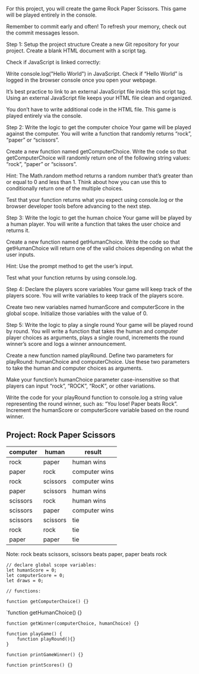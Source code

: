 For this project, you will create the game Rock Paper Scissors. This game will be played entirely in the console.

Remember to commit early and often! To refresh your memory, check out the commit messages lesson.

Step 1: Setup the project structure
Create a new Git repository for your project.
Create a blank HTML document with a script tag.

Check if JavaScript is linked correctly:

Write console.log("Hello World") in JavaScript.
Check if “Hello World” is logged in the browser console once you open your webpage.

It’s best practice to link to an external JavaScript file inside this script tag. Using an external JavaScript file keeps your HTML file clean and organized.

You don’t have to write additional code in the HTML file. This game is played entirely via the console.

Step 2: Write the logic to get the computer choice
Your game will be played against the computer. You will write a function that randomly returns “rock”, “paper” or “scissors”.

Create a new function named getComputerChoice.
Write the code so that getComputerChoice will randomly return one of the following string values: “rock”, “paper” or “scissors”.

Hint: The Math.random method returns a random number that’s greater than or equal to 0 and less than 1. Think about how you can use this to conditionally return one of the multiple choices.

Test that your function returns what you expect using console.log or the browser developer tools before advancing to the next step.

Step 3: Write the logic to get the human choice
Your game will be played by a human player. You will write a function that takes the user choice and returns it.

Create a new function named getHumanChoice.
Write the code so that getHumanChoice will return one of the valid choices depending on what the user inputs.

Hint: Use the prompt method to get the user’s input.

Test what your function returns by using console.log.

Step 4: Declare the players score variables
Your game will keep track of the players score. You will write variables to keep track of the players score.

Create two new variables named humanScore and computerScore in the global scope.
Initialize those variables with the value of 0.

Step 5: Write the logic to play a single round
Your game will be played round by round. You will write a function that takes the human and computer player choices as arguments, plays a single round, increments the round winner’s score and logs a winner announcement.

Create a new function named playRound.
Define two parameters for playRound: humanChoice and computerChoice. Use these two parameters to take the human and computer choices as arguments.

Make your function’s humanChoice parameter case-insensitive so that players can input “rock”, “ROCK”, “RocK”, or other variations.

Write the code for your playRound function to console.log a string value representing the round winner, such as: “You lose! Paper beats Rock”.
Increment the humanScore or computerScore variable based on the round winner.

## Project: Rock Paper Scissors

|computer| human |result        |
|--------|--------|-------------|
| rock | paper  | human wins    |
|paper | rock   | computer wins |
|rock  |scissors| computer wins |
|paper |scissors| human wins    | 
|scissors|rock  | human wins    | 
|scissors|paper | computer wins |
|scissors| scissors|    tie     |
|rock    | rock  |      tie     | 
|paper   | paper |      tie     |

Note: rock beats scissors,  scissors beats paper,
      paper beats rock
```
// declare global scope variables:
let humanScore = 0;
let computerScore = 0;
let draws = 0;

// functions:

```	
`function getComputerChoice() {}`

`function getHumanChoice() {}


`function getWinner(computerChoice, humanChoice) {}`

```
function playGame() {
	function playRound(){}
}
```

`function printGameWinner() {}`

`function printScores() {}`